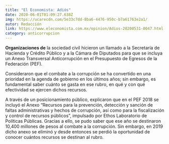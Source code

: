 ```yaml
---
title: "El Economista: Adiós"
date: 2020-06-01T01:09:27.638Z
img: https://ucarecdn.com/5e33c7dd-8ba6-4476-950c-b7a61763e2a1/
autor: Redacción
link: https://www.eleconomista.com.mx/opinion/Adios-20200531-0047.html
category: anticorrupcion
---
```

**Organizaciones de** la sociedad civil hicieron un llamado a la Secretaría de Hacienda y Crédito Público y a la Cámara de Diputados para que se incluya un Anexo Transversal Anticorrupción en el Presupuesto de Egresos de la Federación (PEF).

Consideraron que el combate a la corrupción se ha convertido en una prioridad en la agenda de gobierno en los últimos años; sin embargo, es fundamental saber cuánto se gasta en ese rubro, en qué y con qué efectividad se ejercen dichos recursos.

A través de un posicionamiento público, explicaron que en el PEF 2018 se incluyó el Anexo “Recursos para la prevención, detección y sanción de faltas administrativas y hechos de corrupción, así como para la fiscalización y control de recursos públicos”, impulsado por Ethos Laboratorio de Políticas Públicas. Gracias a ello, se pudo saber que ese año se destinaron 10,400 millones de pesos al combate a la corrupción. Sin embargo, en 2019 dicho anexo se eliminó y desde entonces se perdió la oportunidad de conocer cuántos recursos se destinan al rubro.